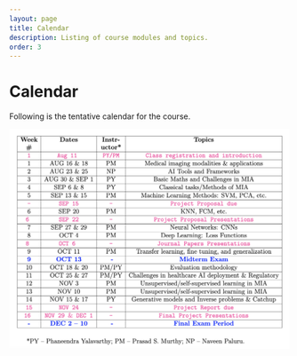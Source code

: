 ```yaml
---
layout: page
title: Calendar
description: Listing of course modules and topics.
order: 3
---
```


# Calendar

Following is the tentative calendar for the course.

<img width="747" alt="image" src="assets/images/ds261-calendar.png">

<!-- {% for module in site.modules %}
{{ module }}
{% endfor %}-->
